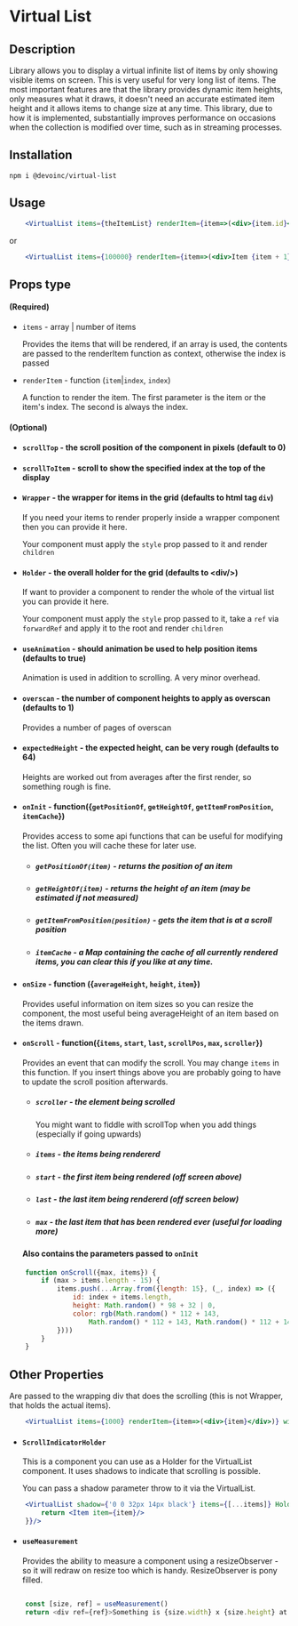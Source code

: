 # Virtual List

## Description
Library allows you to display a virtual infinite list of items by only showing visible items on screen. This is very useful for very long list of items.
The most important features are that the library provides dynamic item heights, only measures what it draws, it doesn't need an accurate estimated item height and it allows items to change size at any time.
This library, due to how it is implemented, substantially improves performance on occasions when the collection is modified over time, such as in streaming processes.

## Installation

`npm i @devoinc/virtual-list`

## Usage

````jsx
    <VirtualList items={theItemList} renderItem={item=>(<div>{item.id}</div>)}/>
````

or

````jsx
    <VirtualList items={100000} renderItem={item=>(<div>Item {item + 1}</div>)}/>
````


## Props type

#### (Required) 
* `items` - array | number of items

    Provides the items that will be rendered, if an array is used, the contents are passed to the renderItem function
    as context, otherwise the index is passed

* `renderItem` - function (`item`|`index`, `index`) 

    A function to render the item.  The first parameter is the item or the item's index.  The second is always the index.

#### (Optional) 

* #### `scrollTop` - the scroll position of the component in pixels (default to 0)

* #### `scrollToItem` - scroll to show the specified index at the top of the display

* #### `Wrapper` - the wrapper for items in the grid (defaults to html tag `div`)

    If you need your items to render properly inside a wrapper component then you can provide it here.

    Your component must apply the `style` prop passed to it and render `children`

* #### `Holder` - the overall holder for the grid (defaults to \<div/>)

    If want to provider a component to render the whole of the virtual list you can provide it here.

    Your component must apply the `style` prop passed to it, take a `ref` via `forwardRef` and apply it to the root and render `children`

* #### `useAnimation` - should animation be used to help position items (defaults to true)

    Animation is used in addition to scrolling.  A very minor overhead.

* #### `overscan` - the number of component heights to apply as overscan (defaults to 1)

    Provides a number of pages of overscan

* #### `expectedHeight` - the expected height, can be very rough (defaults to 64)

    Heights are worked out from averages after the first render, so something rough is fine.

* #### `onInit` - function({`getPositionOf`, `getHeightOf`, `getItemFromPosition`, `itemCache`})
 
    Provides access to some api functions that can be useful for modifying the list.  Often
    you will cache these for later use.

    * ##### `getPositionOf(item)` - returns the position of an item

    * ##### `getHeightOf(item)` - returns the height of an item (may be estimated if not measured)

    * ##### `getItemFromPosition(position)` - gets the item that is at a scroll position

    * ##### `itemCache` - a Map containing the cache of all currently rendered items, you can clear this if you like at any time. 

* #### `onSize` - function ({`averageHeight`, `height`, `item`})

    Provides useful information on item sizes so you can resize the component, the most useful being
    averageHeight of an item based on the items drawn.

* #### `onScroll` - function({`items`, `start`, `last`, `scrollPos`, `max`, `scroller`})

    Provides an event that can modify the scroll. You may change `items` in this function. If 
    you insert things above you are probably going to have to update the scroll position
    afterwards.

    * ##### `scroller` - the element being scrolled 

        You might want to fiddle with scrollTop when you add things (especially if going upwards)

    * ##### `items` - the items being rendererd
    * ##### `start` - the first item being rendered (off screen above)
    * ##### `last` - the last item being rendererd (off screen below)
    * ##### `max` - the last item that has been rendered ever (useful for loading more)

    #### Also contains the parameters passed to `onInit`

````javascript 1.8
    function onScroll({max, items}) {
        if (max > items.length - 15) {
            items.push(...Array.from({length: 15}, (_, index) => ({
                id: index + items.length,
                height: Math.random() * 98 + 32 | 0,
                color: rgb(Math.random() * 112 + 143,
                    Math.random() * 112 + 143, Math.random() * 112 + 143)
            })))
        }
    }
````

## Other Properties

Are passed to the wrapping div that does the scrolling (this is not Wrapper, that holds the actual items).

````jsx
    <VirtualList items={1000} renderItem={item=>(<div>{item}</div>)} width={200} height={400}/>
````

* #### `ScrollIndicatorHolder`

    This is a component you can use as a Holder for the VirtualList component. It uses shadows to indicate that scrolling is
    possible.

    You can pass a shadow parameter throw to it via the VirtualList.

````jsx
    <VirtualList shadow={'0 0 32px 14px black'} items={[...items]} Holder={ScrollIndicatorHolder} renderItem={item => {
        return <Item item={item}/>
    }}/>
````

* #### `useMeasurement`

    Provides the ability to measure a component using a resizeObserver - so it will redraw on resize too
    which is handy. ResizeObserver is pony filled.

````javascript 1.8

    const [size, ref] = useMeasurement() 
    return <div ref={ref}>Something is {size.width} x {size.height} at {size.left}, {size.top} </div>

````